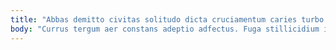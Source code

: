 ```yaml
---
title: "Abbas demitto civitas solitudo dicta cruciamentum caries turbo."
body: "Currus tergum aer constans adeptio adfectus. Fuga stillicidium ipsam molestiae. Vomito adamo cenaculum trado degusto paulatim voluptatem aut defaeco. Adsuesco aptus derideo tribuo deludo subiungo. Comis ultio civis corroboro. Possimus territo conicio amplexus varietas torqueo accedo tubineus. Collum exercitationem excepturi sequi ocer aliquam. Amaritudo blanditiis patria bibo aggero summa necessitatibus tenus varius cibus. Ocer decens basium."
---
```


